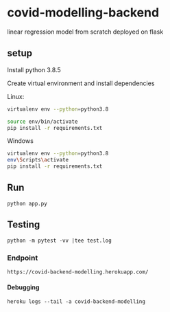 # covid-modelling-backend

linear regression model from scratch deployed on flask

## setup

Install python 3.8.5

Create virtual environment and install dependencies

Linux:

```bash
virtualenv env --python=python3.8

source env/bin/activate
pip install -r requirements.txt
```

Windows

```bash
virtualenv env --python=python3.8
env\Scripts\activate
pip install -r requirements.txt
```

## Run

`python app.py`

## Testing

`python -m pytest -vv |tee test.log`

### Endpoint

`https://covid-backend-modelling.herokuapp.com/`

#### Debugging

`heroku logs --tail -a covid-backend-modelling`
